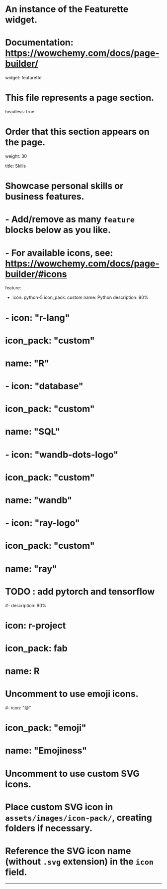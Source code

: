 # An instance of the Featurette widget.
# Documentation: https://wowchemy.com/docs/page-builder/
widget: featurette

# This file represents a page section.
headless: true

# Order that this section appears on the page.
weight: 30

title: Skills

# Showcase personal skills or business features.
# - Add/remove as many `feature` blocks below as you like.
# - For available icons, see: https://wowchemy.com/docs/page-builder/#icons
feature:
  - icon: python-5
    icon_pack: custom
    name: Python
    description: 90%
#  - icon: "r-lang"
#    icon_pack: "custom"
#    name: "R"
#  - icon: "database"
#    icon_pack: "custom"
#    name: "SQL"
#  - icon: "wandb-dots-logo"
#    icon_pack: "custom"
#    name: "wandb"
#  - icon: "ray-logo"
#    icon_pack: "custom"
#    name: "ray"
  
# TODO : add pytorch and tensorflow

#- description: 90%
# icon: r-project
#  icon_pack: fab
#  name: R

# Uncomment to use emoji icons.
#- icon: ":smile:"
#  icon_pack: "emoji"
#  name: "Emojiness"
#   

# Uncomment to use custom SVG icons.
# Place custom SVG icon in `assets/images/icon-pack/`, creating folders if necessary.
# Reference the SVG icon name (without `.svg` extension) in the `icon` field.

---
